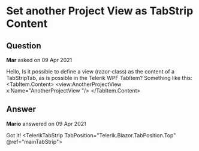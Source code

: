 # Set another Project View as TabStrip Content

## Question

**Mar** asked on 09 Apr 2021

Hello, Is it possible to define a view (razor-class) as the content of a TabStripTab, as is possible in the Telerik WPF TabItem? Something like this: <Tabcontrol> <TabItem> <TabItem.Content> <view:AnotherProjectView x:Name="AnotherProjectView "/> </TabItem.Content> </TabItem> </Tabcontrol>

## Answer

**Mario** answered on 09 Apr 2021

Got it! <TelerikTabStrip TabPosition="Telerik.Blazor.TabPosition.Top" @ref="mainTabStrip"> <TabStripTab Title="MyTab"> <AnotherProjectView></AnotherProjectView> </TabStripTab> </TelerikTabStrip>

